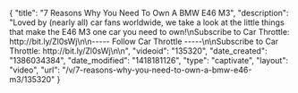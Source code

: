 {
    "title": "7 Reasons Why You Need To Own A BMW E46 M3",
    "description": "Loved by (nearly all) car fans worldwide, we take a look at the little things that make the E46 M3 one car you need to own!\nSubscribe to Car Throttle: http:\/\/bit.ly\/Zl0sWj\n\n----- Follow Car Throttle -----\n\nSubscribe to Car Throttle: http:\/\/bit.ly\/Zl0sWj\n\n",
    "videoid": "135320",
    "date_created": "1386034384",
    "date_modified": "1418181126",
    "type": "captivate",
    "layout": "video",
    "url": "\/v\/7-reasons-why-you-need-to-own-a-bmw-e46-m3\/135320"
}
